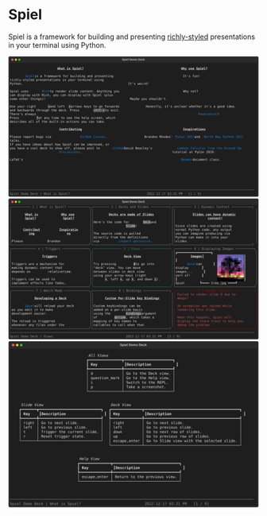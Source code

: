 # Spiel

Spiel is a framework for building and presenting [richly-styled](https://github.com/Textualize/rich) presentations in your terminal using Python.

![The first slide of the demo deck](./assets/demo.svg)
![The demo deck in "deck view"](./assets/deck.svg)
![The demo deck in "help view"](./assets/help.svg)
